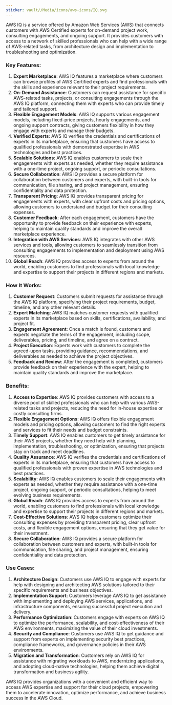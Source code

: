 ```yaml
---
sticker: vault//Media/icons/aws-icons/IQ.svg
---
```

AWS IQ is a service offered by Amazon Web Services (AWS) that connects customers with AWS Certified experts for on-demand project work, consulting engagements, and ongoing support. It provides customers with access to a network of skilled professionals who can help with a wide range of AWS-related tasks, from architecture design and implementation to troubleshooting and optimization.

### Key Features:

1. **Expert Marketplace**: AWS IQ features a marketplace where customers can browse profiles of AWS Certified experts and find professionals with the skills and experience relevant to their project requirements.
2. **On-Demand Assistance**: Customers can request assistance for specific AWS-related tasks, projects, or consulting engagements through the AWS IQ platform, connecting them with experts who can provide timely and tailored support.
3. **Flexible Engagement Models**: AWS IQ supports various engagement models, including fixed-price projects, hourly engagements, and ongoing support contracts, giving customers flexibility in how they engage with experts and manage their budgets.
4. **Verified Experts**: AWS IQ verifies the credentials and certifications of experts in its marketplace, ensuring that customers have access to qualified professionals with demonstrated expertise in AWS technologies and best practices.
5. **Scalable Solutions**: AWS IQ enables customers to scale their engagements with experts as needed, whether they require assistance with a one-time project, ongoing support, or periodic consultations.
6. **Secure Collaboration**: AWS IQ provides a secure platform for collaboration between customers and experts, with built-in tools for communication, file sharing, and project management, ensuring confidentiality and data protection.
7. **Transparent Pricing**: AWS IQ provides transparent pricing for engagements with experts, with clear upfront costs and pricing options, allowing customers to understand and budget for their consulting expenses.
8. **Customer Feedback**: After each engagement, customers have the opportunity to provide feedback on their experience with experts, helping to maintain quality standards and improve the overall marketplace experience.
9. **Integration with AWS Services**: AWS IQ integrates with other AWS services and tools, allowing customers to seamlessly transition from consulting engagements to implementation and deployment using AWS resources.
10. **Global Reach**: AWS IQ provides access to experts from around the world, enabling customers to find professionals with local knowledge and expertise to support their projects in different regions and markets.

### How It Works:

1. **Customer Request**: Customers submit requests for assistance through the AWS IQ platform, specifying their project requirements, budget, timeline, and any other relevant details.
2. **Expert Matching**: AWS IQ matches customer requests with qualified experts in its marketplace based on skills, certifications, availability, and project fit.
3. **Engagement Agreement**: Once a match is found, customers and experts negotiate the terms of the engagement, including scope, deliverables, pricing, and timeline, and agree on a contract.
4. **Project Execution**: Experts work with customers to complete the agreed-upon tasks, providing guidance, recommendations, and deliverables as needed to achieve the project objectives.
5. **Feedback and Review**: After the engagement is completed, customers provide feedback on their experience with the expert, helping to maintain quality standards and improve the marketplace.

### Benefits:

1. **Access to Expertise**: AWS IQ provides customers with access to a diverse pool of skilled professionals who can help with various AWS-related tasks and projects, reducing the need for in-house expertise or costly consulting firms.
2. **Flexible Engagement Options**: AWS IQ offers flexible engagement models and pricing options, allowing customers to find the right experts and services to fit their needs and budget constraints.
3. **Timely Support**: AWS IQ enables customers to get timely assistance for their AWS projects, whether they need help with planning, implementation, troubleshooting, or optimization, ensuring that projects stay on track and meet deadlines.
4. **Quality Assurance**: AWS IQ verifies the credentials and certifications of experts in its marketplace, ensuring that customers have access to qualified professionals with proven expertise in AWS technologies and best practices.
5. **Scalability**: AWS IQ enables customers to scale their engagements with experts as needed, whether they require assistance with a one-time project, ongoing support, or periodic consultations, helping to meet evolving business requirements.
6. **Global Reach**: AWS IQ provides access to experts from around the world, enabling customers to find professionals with local knowledge and expertise to support their projects in different regions and markets.
7. **Cost-Effective Solutions**: AWS IQ helps customers optimize their consulting expenses by providing transparent pricing, clear upfront costs, and flexible engagement options, ensuring that they get value for their investment.
8. **Secure Collaboration**: AWS IQ provides a secure platform for collaboration between customers and experts, with built-in tools for communication, file sharing, and project management, ensuring confidentiality and data protection.

### Use Cases:

1. **Architecture Design**: Customers use AWS IQ to engage with experts for help with designing and architecting AWS solutions tailored to their specific requirements and business objectives.
2. **Implementation Support**: Customers leverage AWS IQ to get assistance with implementing and deploying AWS services, applications, and infrastructure components, ensuring successful project execution and delivery.
3. **Performance Optimization**: Customers engage with experts on AWS IQ to optimize the performance, scalability, and cost-effectiveness of their AWS environments, maximizing the value of their cloud investments.
4. **Security and Compliance**: Customers use AWS IQ to get guidance and support from experts on implementing security best practices, compliance frameworks, and governance policies in their AWS environments.
5. **Migration and Transformation**: Customers rely on AWS IQ for assistance with migrating workloads to AWS, modernizing applications, and adopting cloud-native technologies, helping them achieve digital transformation and business agility.

AWS IQ provides organizations with a convenient and efficient way to access AWS expertise and support for their cloud projects, empowering them to accelerate innovation, optimize performance, and achieve business success in the AWS Cloud.